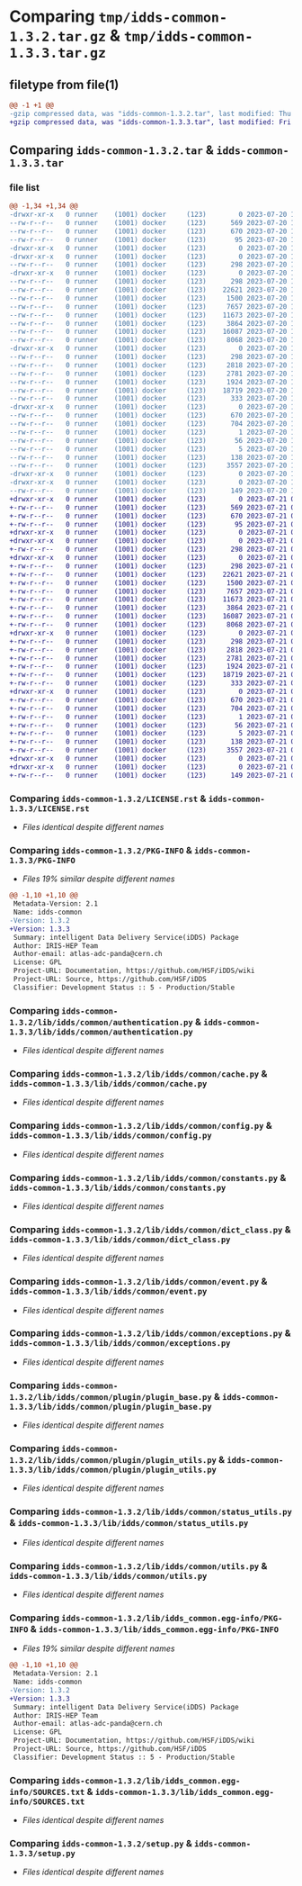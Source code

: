 # Comparing `tmp/idds-common-1.3.2.tar.gz` & `tmp/idds-common-1.3.3.tar.gz`

## filetype from file(1)

```diff
@@ -1 +1 @@
-gzip compressed data, was "idds-common-1.3.2.tar", last modified: Thu Jul 20 14:17:40 2023, max compression
+gzip compressed data, was "idds-common-1.3.3.tar", last modified: Fri Jul 21 07:10:54 2023, max compression
```

## Comparing `idds-common-1.3.2.tar` & `idds-common-1.3.3.tar`

### file list

```diff
@@ -1,34 +1,34 @@
-drwxr-xr-x   0 runner    (1001) docker     (123)        0 2023-07-20 14:17:40.812344 idds-common-1.3.2/
--rw-r--r--   0 runner    (1001) docker     (123)      569 2023-07-20 14:17:28.000000 idds-common-1.3.2/LICENSE.rst
--rw-r--r--   0 runner    (1001) docker     (123)      670 2023-07-20 14:17:40.812344 idds-common-1.3.2/PKG-INFO
--rw-r--r--   0 runner    (1001) docker     (123)       95 2023-07-20 14:17:28.000000 idds-common-1.3.2/README.md
-drwxr-xr-x   0 runner    (1001) docker     (123)        0 2023-07-20 14:17:40.808344 idds-common-1.3.2/lib/
-drwxr-xr-x   0 runner    (1001) docker     (123)        0 2023-07-20 14:17:40.808344 idds-common-1.3.2/lib/idds/
--rw-r--r--   0 runner    (1001) docker     (123)      298 2023-07-20 14:17:28.000000 idds-common-1.3.2/lib/idds/__init__.py
-drwxr-xr-x   0 runner    (1001) docker     (123)        0 2023-07-20 14:17:40.808344 idds-common-1.3.2/lib/idds/common/
--rw-r--r--   0 runner    (1001) docker     (123)      298 2023-07-20 14:17:28.000000 idds-common-1.3.2/lib/idds/common/__init__.py
--rw-r--r--   0 runner    (1001) docker     (123)    22621 2023-07-20 14:17:28.000000 idds-common-1.3.2/lib/idds/common/authentication.py
--rw-r--r--   0 runner    (1001) docker     (123)     1500 2023-07-20 14:17:28.000000 idds-common-1.3.2/lib/idds/common/cache.py
--rw-r--r--   0 runner    (1001) docker     (123)     7657 2023-07-20 14:17:28.000000 idds-common-1.3.2/lib/idds/common/config.py
--rw-r--r--   0 runner    (1001) docker     (123)    11673 2023-07-20 14:17:28.000000 idds-common-1.3.2/lib/idds/common/constants.py
--rw-r--r--   0 runner    (1001) docker     (123)     3864 2023-07-20 14:17:28.000000 idds-common-1.3.2/lib/idds/common/dict_class.py
--rw-r--r--   0 runner    (1001) docker     (123)    16087 2023-07-20 14:17:28.000000 idds-common-1.3.2/lib/idds/common/event.py
--rw-r--r--   0 runner    (1001) docker     (123)     8068 2023-07-20 14:17:28.000000 idds-common-1.3.2/lib/idds/common/exceptions.py
-drwxr-xr-x   0 runner    (1001) docker     (123)        0 2023-07-20 14:17:40.812344 idds-common-1.3.2/lib/idds/common/plugin/
--rw-r--r--   0 runner    (1001) docker     (123)      298 2023-07-20 14:17:28.000000 idds-common-1.3.2/lib/idds/common/plugin/__init__.py
--rw-r--r--   0 runner    (1001) docker     (123)     2818 2023-07-20 14:17:28.000000 idds-common-1.3.2/lib/idds/common/plugin/plugin_base.py
--rw-r--r--   0 runner    (1001) docker     (123)     2781 2023-07-20 14:17:28.000000 idds-common-1.3.2/lib/idds/common/plugin/plugin_utils.py
--rw-r--r--   0 runner    (1001) docker     (123)     1924 2023-07-20 14:17:28.000000 idds-common-1.3.2/lib/idds/common/status_utils.py
--rw-r--r--   0 runner    (1001) docker     (123)    18719 2023-07-20 14:17:28.000000 idds-common-1.3.2/lib/idds/common/utils.py
--rw-r--r--   0 runner    (1001) docker     (123)      333 2023-07-20 14:17:38.000000 idds-common-1.3.2/lib/idds/common/version.py
-drwxr-xr-x   0 runner    (1001) docker     (123)        0 2023-07-20 14:17:40.812344 idds-common-1.3.2/lib/idds_common.egg-info/
--rw-r--r--   0 runner    (1001) docker     (123)      670 2023-07-20 14:17:40.000000 idds-common-1.3.2/lib/idds_common.egg-info/PKG-INFO
--rw-r--r--   0 runner    (1001) docker     (123)      704 2023-07-20 14:17:40.000000 idds-common-1.3.2/lib/idds_common.egg-info/SOURCES.txt
--rw-r--r--   0 runner    (1001) docker     (123)        1 2023-07-20 14:17:40.000000 idds-common-1.3.2/lib/idds_common.egg-info/dependency_links.txt
--rw-r--r--   0 runner    (1001) docker     (123)       56 2023-07-20 14:17:40.000000 idds-common-1.3.2/lib/idds_common.egg-info/requires.txt
--rw-r--r--   0 runner    (1001) docker     (123)        5 2023-07-20 14:17:40.000000 idds-common-1.3.2/lib/idds_common.egg-info/top_level.txt
--rw-r--r--   0 runner    (1001) docker     (123)      138 2023-07-20 14:17:40.812344 idds-common-1.3.2/setup.cfg
--rw-r--r--   0 runner    (1001) docker     (123)     3557 2023-07-20 14:17:28.000000 idds-common-1.3.2/setup.py
-drwxr-xr-x   0 runner    (1001) docker     (123)        0 2023-07-20 14:17:40.808344 idds-common-1.3.2/tools/
-drwxr-xr-x   0 runner    (1001) docker     (123)        0 2023-07-20 14:17:40.812344 idds-common-1.3.2/tools/env/
--rw-r--r--   0 runner    (1001) docker     (123)      149 2023-07-20 14:17:38.000000 idds-common-1.3.2/tools/env/environment.yml
+drwxr-xr-x   0 runner    (1001) docker     (123)        0 2023-07-21 07:10:54.956872 idds-common-1.3.3/
+-rw-r--r--   0 runner    (1001) docker     (123)      569 2023-07-21 07:10:42.000000 idds-common-1.3.3/LICENSE.rst
+-rw-r--r--   0 runner    (1001) docker     (123)      670 2023-07-21 07:10:54.956872 idds-common-1.3.3/PKG-INFO
+-rw-r--r--   0 runner    (1001) docker     (123)       95 2023-07-21 07:10:42.000000 idds-common-1.3.3/README.md
+drwxr-xr-x   0 runner    (1001) docker     (123)        0 2023-07-21 07:10:54.952872 idds-common-1.3.3/lib/
+drwxr-xr-x   0 runner    (1001) docker     (123)        0 2023-07-21 07:10:54.952872 idds-common-1.3.3/lib/idds/
+-rw-r--r--   0 runner    (1001) docker     (123)      298 2023-07-21 07:10:42.000000 idds-common-1.3.3/lib/idds/__init__.py
+drwxr-xr-x   0 runner    (1001) docker     (123)        0 2023-07-21 07:10:54.956872 idds-common-1.3.3/lib/idds/common/
+-rw-r--r--   0 runner    (1001) docker     (123)      298 2023-07-21 07:10:42.000000 idds-common-1.3.3/lib/idds/common/__init__.py
+-rw-r--r--   0 runner    (1001) docker     (123)    22621 2023-07-21 07:10:42.000000 idds-common-1.3.3/lib/idds/common/authentication.py
+-rw-r--r--   0 runner    (1001) docker     (123)     1500 2023-07-21 07:10:42.000000 idds-common-1.3.3/lib/idds/common/cache.py
+-rw-r--r--   0 runner    (1001) docker     (123)     7657 2023-07-21 07:10:42.000000 idds-common-1.3.3/lib/idds/common/config.py
+-rw-r--r--   0 runner    (1001) docker     (123)    11673 2023-07-21 07:10:42.000000 idds-common-1.3.3/lib/idds/common/constants.py
+-rw-r--r--   0 runner    (1001) docker     (123)     3864 2023-07-21 07:10:42.000000 idds-common-1.3.3/lib/idds/common/dict_class.py
+-rw-r--r--   0 runner    (1001) docker     (123)    16087 2023-07-21 07:10:42.000000 idds-common-1.3.3/lib/idds/common/event.py
+-rw-r--r--   0 runner    (1001) docker     (123)     8068 2023-07-21 07:10:42.000000 idds-common-1.3.3/lib/idds/common/exceptions.py
+drwxr-xr-x   0 runner    (1001) docker     (123)        0 2023-07-21 07:10:54.956872 idds-common-1.3.3/lib/idds/common/plugin/
+-rw-r--r--   0 runner    (1001) docker     (123)      298 2023-07-21 07:10:42.000000 idds-common-1.3.3/lib/idds/common/plugin/__init__.py
+-rw-r--r--   0 runner    (1001) docker     (123)     2818 2023-07-21 07:10:42.000000 idds-common-1.3.3/lib/idds/common/plugin/plugin_base.py
+-rw-r--r--   0 runner    (1001) docker     (123)     2781 2023-07-21 07:10:42.000000 idds-common-1.3.3/lib/idds/common/plugin/plugin_utils.py
+-rw-r--r--   0 runner    (1001) docker     (123)     1924 2023-07-21 07:10:42.000000 idds-common-1.3.3/lib/idds/common/status_utils.py
+-rw-r--r--   0 runner    (1001) docker     (123)    18719 2023-07-21 07:10:42.000000 idds-common-1.3.3/lib/idds/common/utils.py
+-rw-r--r--   0 runner    (1001) docker     (123)      333 2023-07-21 07:10:52.000000 idds-common-1.3.3/lib/idds/common/version.py
+drwxr-xr-x   0 runner    (1001) docker     (123)        0 2023-07-21 07:10:54.956872 idds-common-1.3.3/lib/idds_common.egg-info/
+-rw-r--r--   0 runner    (1001) docker     (123)      670 2023-07-21 07:10:54.000000 idds-common-1.3.3/lib/idds_common.egg-info/PKG-INFO
+-rw-r--r--   0 runner    (1001) docker     (123)      704 2023-07-21 07:10:54.000000 idds-common-1.3.3/lib/idds_common.egg-info/SOURCES.txt
+-rw-r--r--   0 runner    (1001) docker     (123)        1 2023-07-21 07:10:54.000000 idds-common-1.3.3/lib/idds_common.egg-info/dependency_links.txt
+-rw-r--r--   0 runner    (1001) docker     (123)       56 2023-07-21 07:10:54.000000 idds-common-1.3.3/lib/idds_common.egg-info/requires.txt
+-rw-r--r--   0 runner    (1001) docker     (123)        5 2023-07-21 07:10:54.000000 idds-common-1.3.3/lib/idds_common.egg-info/top_level.txt
+-rw-r--r--   0 runner    (1001) docker     (123)      138 2023-07-21 07:10:54.956872 idds-common-1.3.3/setup.cfg
+-rw-r--r--   0 runner    (1001) docker     (123)     3557 2023-07-21 07:10:42.000000 idds-common-1.3.3/setup.py
+drwxr-xr-x   0 runner    (1001) docker     (123)        0 2023-07-21 07:10:54.952872 idds-common-1.3.3/tools/
+drwxr-xr-x   0 runner    (1001) docker     (123)        0 2023-07-21 07:10:54.956872 idds-common-1.3.3/tools/env/
+-rw-r--r--   0 runner    (1001) docker     (123)      149 2023-07-21 07:10:52.000000 idds-common-1.3.3/tools/env/environment.yml
```

### Comparing `idds-common-1.3.2/LICENSE.rst` & `idds-common-1.3.3/LICENSE.rst`

 * *Files identical despite different names*

### Comparing `idds-common-1.3.2/PKG-INFO` & `idds-common-1.3.3/PKG-INFO`

 * *Files 19% similar despite different names*

```diff
@@ -1,10 +1,10 @@
 Metadata-Version: 2.1
 Name: idds-common
-Version: 1.3.2
+Version: 1.3.3
 Summary: intelligent Data Delivery Service(iDDS) Package
 Author: IRIS-HEP Team
 Author-email: atlas-adc-panda@cern.ch
 License: GPL
 Project-URL: Documentation, https://github.com/HSF/iDDS/wiki
 Project-URL: Source, https://github.com/HSF/iDDS
 Classifier: Development Status :: 5 - Production/Stable
```

### Comparing `idds-common-1.3.2/lib/idds/common/authentication.py` & `idds-common-1.3.3/lib/idds/common/authentication.py`

 * *Files identical despite different names*

### Comparing `idds-common-1.3.2/lib/idds/common/cache.py` & `idds-common-1.3.3/lib/idds/common/cache.py`

 * *Files identical despite different names*

### Comparing `idds-common-1.3.2/lib/idds/common/config.py` & `idds-common-1.3.3/lib/idds/common/config.py`

 * *Files identical despite different names*

### Comparing `idds-common-1.3.2/lib/idds/common/constants.py` & `idds-common-1.3.3/lib/idds/common/constants.py`

 * *Files identical despite different names*

### Comparing `idds-common-1.3.2/lib/idds/common/dict_class.py` & `idds-common-1.3.3/lib/idds/common/dict_class.py`

 * *Files identical despite different names*

### Comparing `idds-common-1.3.2/lib/idds/common/event.py` & `idds-common-1.3.3/lib/idds/common/event.py`

 * *Files identical despite different names*

### Comparing `idds-common-1.3.2/lib/idds/common/exceptions.py` & `idds-common-1.3.3/lib/idds/common/exceptions.py`

 * *Files identical despite different names*

### Comparing `idds-common-1.3.2/lib/idds/common/plugin/plugin_base.py` & `idds-common-1.3.3/lib/idds/common/plugin/plugin_base.py`

 * *Files identical despite different names*

### Comparing `idds-common-1.3.2/lib/idds/common/plugin/plugin_utils.py` & `idds-common-1.3.3/lib/idds/common/plugin/plugin_utils.py`

 * *Files identical despite different names*

### Comparing `idds-common-1.3.2/lib/idds/common/status_utils.py` & `idds-common-1.3.3/lib/idds/common/status_utils.py`

 * *Files identical despite different names*

### Comparing `idds-common-1.3.2/lib/idds/common/utils.py` & `idds-common-1.3.3/lib/idds/common/utils.py`

 * *Files identical despite different names*

### Comparing `idds-common-1.3.2/lib/idds_common.egg-info/PKG-INFO` & `idds-common-1.3.3/lib/idds_common.egg-info/PKG-INFO`

 * *Files 19% similar despite different names*

```diff
@@ -1,10 +1,10 @@
 Metadata-Version: 2.1
 Name: idds-common
-Version: 1.3.2
+Version: 1.3.3
 Summary: intelligent Data Delivery Service(iDDS) Package
 Author: IRIS-HEP Team
 Author-email: atlas-adc-panda@cern.ch
 License: GPL
 Project-URL: Documentation, https://github.com/HSF/iDDS/wiki
 Project-URL: Source, https://github.com/HSF/iDDS
 Classifier: Development Status :: 5 - Production/Stable
```

### Comparing `idds-common-1.3.2/lib/idds_common.egg-info/SOURCES.txt` & `idds-common-1.3.3/lib/idds_common.egg-info/SOURCES.txt`

 * *Files identical despite different names*

### Comparing `idds-common-1.3.2/setup.py` & `idds-common-1.3.3/setup.py`

 * *Files identical despite different names*


